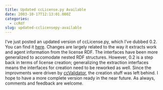 ```yaml
---
title: Updated ccLicense.py Available
date: 2003-10-17T12:13:01.000Z
categories:
  - ccRdf
slug: updated-cclicensepy-available
---
```

I’ve just posted an updated version of ccLicense.py, which I’ve dubbed 0.2. You
can find it [here][1]. Changes are largely related to the way it extracts work
and agent information from the license RDF. The interfaces have been more
generalized to accomodate nested RDF structures. However, 0.2 is a step back in
terms of license creation; generalizing the extraction interfaces means the
interfaces for creation need to be reworked as well. Since the improvments were
driven by [ccValidator][2], the creation stuff was left behind. I hope to have a
more complete version ready in the near future. As always, comments and feedback
are welcome.

 [1]: http://www.yergler.net/projects/cclicense/cclicense.02.txt
 [2]: http://www.yergler.net/projects/ccvalidator

